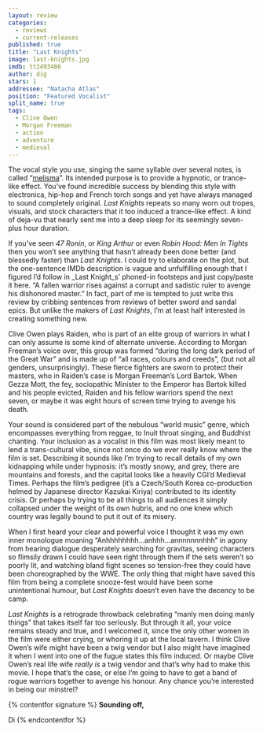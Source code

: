 ```yaml
---
layout: review
categories: 
  - reviews
  - current-releases
published: true
title: "Last Knights"
image: last-knights.jpg
imdb: tt2493486
author: dig
stars: 1
addressee: "Natacha Atlas"
position: "Featured Vocalist"
split_name: true
tags: 
  - Clive Owen
  - Morgan Freeman
  - action
  - adventure
  - medieval
---
```

The vocal style you use, singing the same syllable over several notes, is called “[melisma](http://en.wikipedia.org/wiki/Melisma)”. Its intended purpose is to provide a hypnotic, or trance-like effect. You’ve found incredible success by blending this style with electronica, hip-hop and French torch songs and yet have always managed to sound completely original. _Last Knights_ repeats so many worn out tropes, visuals, and stock characters that it too induced a trance-like effect. A kind of deja-vu that nearly sent me into a deep sleep for its seemingly seven-plus hour duration.

If you’ve seen _47 Ronin_, or _King Arthur_ or even _Robin Hood: Men_ _In_ _Tights_ then you won’t see anything that hasn’t already been done better (and blessedly faster) than _Last Knights._ I could try to elaborate on the plot, but the one-sentence IMDb description is vague and unfulfilling enough that I figured I’d follow in _Last Knight_s’ phoned-in footsteps and just copy/paste it here. “A fallen warrior rises against a corrupt and sadistic ruler to avenge his dishonored master.” In fact, part of me is tempted to just write this review by cribbing sentences from reviews of better sword and sandal epics. But unlike the makers of _Last Knights_, I’m at least half interested in creating something new. 

Clive Owen plays Raiden, who is part of an elite group of warriors in what I can only assume is some kind of alternate universe. According to Morgan Freeman’s voice over, this group was formed “during the long dark period of the Great War” and is made up of “all races, colours and creeds”, (but not all genders, unsurprisingly). These fierce fighters are sworn to protect their masters, who in Raiden’s case is Morgan Freeman’s Lord Bartok. When Gezza Mott, the fey, sociopathic Minister to the Emperor has Bartok killed and his people evicted, Raiden and his fellow warriors spend the next seven, or maybe it was eight hours of screen time trying to avenge his death.  

Your sound is considered part of the nebulous “world music” genre, which encompasses everything from reggae, to Inuit throat singing, and Buddhist chanting. Your inclusion as a vocalist in this film was most likely meant to lend a trans-cultural vibe, since not once do we ever really know where the film is set. Describing it sounds like I’m trying to recall details of my own kidnapping while under hypnosis: it’s mostly snowy, and grey, there are mountains and forests, and the capital looks like a heavily CGI’d Medieval Times. Perhaps the film’s pedigree (it’s a Czech/South Korea co-production helmed by Japanese director Kazukai Kiriya) contributed to its identity crisis. Or perhaps by trying to be all things to all audiences it simply collapsed under the weight of its own hubris, and no one knew which country was legally bound to put it out of its misery.  

When I first heard your clear and powerful voice I thought it was my own inner monologue moaning “Anhhhhhhhh...anhhh...annnnnnnhhh” in agony from hearing dialogue desperately searching for gravitas, seeing characters so flimsily drawn I could have seen right through them if the sets weren’t so poorly lit, and watching bland fight scenes so tension-free they could have been choreographed by the WWE. The only thing that might have saved this film from being a complete snooze-fest would have been some unintentional humour, but _Last Knights_ doesn’t even have the decency to be camp. 

_Last_ _Knights_ is a retrograde throwback celebrating “manly men doing manly things” that takes itself far too seriously. But through it all, your voice remains steady and true, and I welcomed it, since the only other women in the film were either crying, or whoring it up at the local tavern. I think Clive Owen’s wife might have been a twig vendor but I also might have imagined it when I went into one of the fugue states this film induced. Or maybe Clive Owen’s real life wife _really is_ a twig vendor and that’s why had to make this movie. I hope that’s the case, or else I’m going to have to get a band of rogue warriors together to avenge his honour. Any chance you’re interested in being our minstrel?

{% contentfor signature %}
**Sounding off,**

Di
{% endcontentfor %}